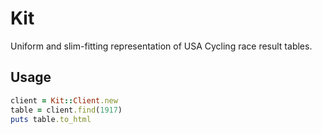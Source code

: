 # Kit

Uniform and slim-fitting representation of USA Cycling race result tables.

## Usage

```ruby
client = Kit::Client.new
table = client.find(1917)
puts table.to_html
```
